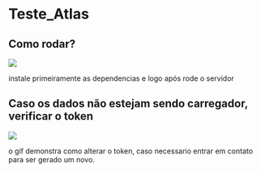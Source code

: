 # Teste_Atlas

## Como rodar?

![](run.gif)

instale primeiramente as dependencias e logo após rode o servidor

## Caso os dados não estejam sendo carregador, verificar o token

![](tokens.gif)

o gif demonstra como alterar o token, caso necessario entrar em contato para ser gerado um novo.